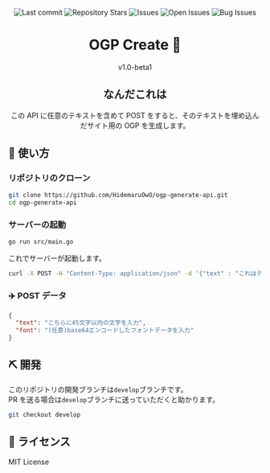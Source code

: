 <div align="center">

![Last commit](https://img.shields.io/github/last-commit/HidemaruOwO/ogp-generate-api?style=flat-square)
![Repository Stars](https://img.shields.io/github/stars/HidemaruOwO/ogp-generate-api?style=flat-square)
![Issues](https://img.shields.io/github/issues/HidemaruOwO/ogp-generate-api?style=flat-square)
![Open Issues](https://img.shields.io/github/issues-raw/HidemaruOwO/ogp-generate-api?style=flat-square)
![Bug Issues](https://img.shields.io/github/issues/HidemaruOwO/ogp-generate-api/bug?style=flat-square)

# OGP Create 🔖

v1.0-beta1

## なんだこれは

この API に任意のテキストを含めて POST をすると、そのテキストを埋め込んだサイト用の OGP を生成します。

</div>

## 🚀 使い方

### リポジトリのクローン

```bash
git clone https://github.com/HidemaruOwO/ogp-generate-api.git
cd ogp-generate-api
```

### サーバーの起動

```bash
go run src/main.go
```

これでサーバーが起動します。

```bash
curl -X POST -H "Content-Type: application/json" -d '{"text" : "これはテストです"}' http://127.0.0.1:3090/generate
```

### ✈️ POST データ

```json
{
  "text": "こちらに45文字以内の文字を入力",
  "font": "(任意)base64エンコードしたフォントデータを入力"
}
```

## ⛏️ 開発

このリポジトリの開発ブランチは`develop`ブランチです。<br/>
PR を送る場合は`develop`ブランチに送っていただくと助かります。

```bash
git checkout develop
```

## 📜 ライセンス

MIT License
